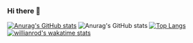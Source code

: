 ### Hi there 👋

[![Anurag's GitHub stats](https://github-readme-stats.vercel.app/api?username=machadogustavo)](https://github.com/anuraghazra/github-readme-stats)
![Anurag's GitHub stats](https://github-readme-stats.vercel.app/api?username=machadogustavo&hide=contribs,prs)
[![Top Langs](https://github-readme-stats.vercel.app/api/top-langs/?username=machadogustavo&layout=compact)](https://github.com/anuraghazra/github-readme-stats)
[![willianrod's wakatime stats](https://github-readme-stats.vercel.app/api/wakatime?username=machadogustavo)](https://github.com/anuraghazra/github-readme-stats)
<!--
**machadogustavo/machadogustavo** is a ✨ _special_ ✨ repository because its `README.md` (this file) appears on your GitHub profile.

Here are some ideas to get you started:

- 🔭 I’m currently working on ...
- 🌱 I’m currently learning ...
- 👯 I’m looking to collaborate on ...
- 🤔 I’m looking for help with ...
- 💬 Ask me about ...
- 📫 How to reach me: ...
- 😄 Pronouns: ...
- ⚡ Fun fact: ...
-->
